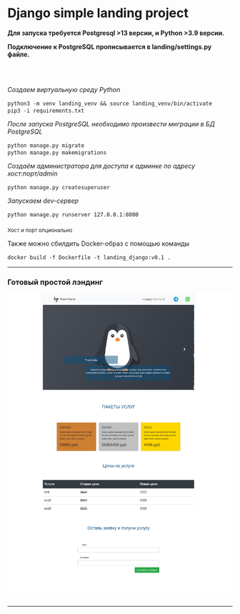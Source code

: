 # Django simple landing project

<b> Для запуска требуется Postgresql >13 версии, и Python >3.9 версии. </b>

<b> Подключение к PostgreSQL прописывается в landing/settings.py файле.</b>


<br></br>


*Создаем виртуальную среду Python*

```
python3 -m venv landing_venv && source landing_venv/bin/activate
pip3 -i requirements.txt
```

*После запуска PostgreSQL необходимо произвести миграции в БД PostgreSQL*

```
python manage.py migrate
python manage.py makemigrations
```

*Создаём администратора для доступа к админке по адресу хост:порт/admin*

```
python manage.py createsuperuser
```

*Запускаем dev-сервер*
```
python manage.py runserver 127.0.0.1:8000 
```
<sub>Хост и порт опционально</sub>

Также можно сбилдить Docker-образ с помощью команды
```
docker build -f Dockerfile -t landing_django:v0.1 .
```

<hr></hr>

### Готовый простой лэндинг

![alt text](https://github.com/sarekuwa/django_landing/blob/main/github_img/img.png)

<hr></hr>
